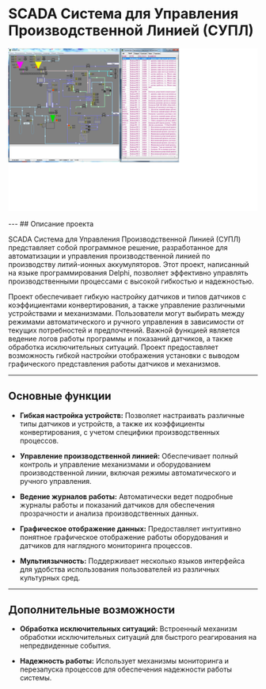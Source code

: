 # SCADA Система для Управления Производственной Линией (СУПЛ)
<p align="center">
 <img width="1000px" src="Img.png" alt="qr"/>
</p>
---
## Описание проекта

SCADA Система для Управления Производственной Линией (СУПЛ) представляет собой программное решение, разработанное для автоматизации и управления производственной линией по производству литий-ионных аккумуляторов. Этот проект, написанный на языке программирования Delphi, позволяет эффективно управлять производственными процессами с высокой гибкостью и надежностью.

Проект обеспечивает гибкую настройку датчиков и типов датчиков с коэффициентами конвертирования, а также управление различными устройствами и механизмами. Пользователи могут выбирать между режимами автоматического и ручного управления в зависимости от текущих потребностей и предпочтений. Важной функцией является ведение логов работы программы и показаний датчиков, а также обработка исключительных ситуаций. Проект предоставляет возможность гибкой настройки отображения установки с выводом графического представления работы датчиков и механизмов. 

---

## Основные функции

- **Гибкая настройка устройств:** Позволяет настраивать различные типы датчиков и устройств, а также их коэффициенты конвертирования, с учетом специфики производственных процессов.

- **Управление производственной линией:** Обеспечивает полный контроль и управление механизмами и оборудованием производственной линии, включая режимы автоматического и ручного управления.

- **Ведение журналов работы:** Автоматически ведет подробные журналы работы и показаний датчиков для обеспечения прозрачности и анализа производственных данных.

- **Графическое отображение данных:** Предоставляет интуитивно понятное графическое отображение работы оборудования и датчиков для наглядного мониторинга процессов.

- **Мультиязычность:** Поддерживает несколько языков интерфейса для удобства использования пользователей из различных культурных сред.

---

## Дополнительные возможности

- **Обработка исключительных ситуаций:** Встроенный механизм обработки исключительных ситуаций для быстрого реагирования на непредвиденные события.

- **Надежность работы:** Использует механизмы мониторинга и перезапуска процессов для обеспечения надежности работы системы.
